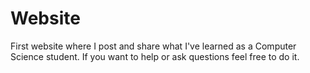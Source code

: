 # Website
First website where I post and share what I've learned as a Computer Science student.
If you want to help or ask questions feel free to do it. 
